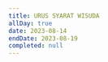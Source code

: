 ```yaml
---
title: URUS SYARAT WISUDA
allDay: true
date: 2023-08-14
endDate: 2023-08-19
completed: null
---
```

